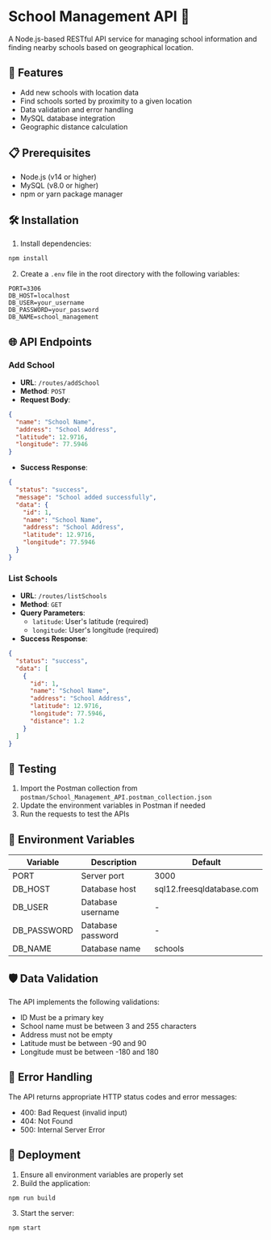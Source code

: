 # School Management API 🏫

A Node.js-based RESTful API service for managing school information and finding nearby schools based on geographical location.

## 🚀 Features

- Add new schools with location data
- Find schools sorted by proximity to a given location
- Data validation and error handling
- MySQL database integration
- Geographic distance calculation

## 📋 Prerequisites

- Node.js (v14 or higher)
- MySQL (v8.0 or higher)
- npm or yarn package manager

## 🛠️ Installation

1. Install dependencies:

```bash
npm install
```

2. Create a `.env` file in the root directory with the following variables:

```env
PORT=3306
DB_HOST=localhost
DB_USER=your_username
DB_PASSWORD=your_password
DB_NAME=school_management

```

## 🌐 API Endpoints

### Add School

- **URL**: `/routes/addSchool`
- **Method**: `POST`
- **Request Body**:

```json
{
  "name": "School Name",
  "address": "School Address",
  "latitude": 12.9716,
  "longitude": 77.5946
}
```

- **Success Response**:

```json
{
  "status": "success",
  "message": "School added successfully",
  "data": {
    "id": 1,
    "name": "School Name",
    "address": "School Address",
    "latitude": 12.9716,
    "longitude": 77.5946
  }
}
```

### List Schools

- **URL**: `/routes/listSchools`
- **Method**: `GET`
- **Query Parameters**:
  - `latitude`: User's latitude (required)
  - `longitude`: User's longitude (required)
- **Success Response**:

```json
{
  "status": "success",
  "data": [
    {
      "id": 1,
      "name": "School Name",
      "address": "School Address",
      "latitude": 12.9716,
      "longitude": 77.5946,
      "distance": 1.2
    }
  ]
}
```

## 🧪 Testing

1. Import the Postman collection from `postman/School_Management_API.postman_collection.json`
2. Update the environment variables in Postman if needed
3. Run the requests to test the APIs

## 🔑 Environment Variables

| Variable    | Description       | Default                   |
| ----------- | ----------------- | ------------------------- |
| PORT        | Server port       | 3000                      |
| DB_HOST     | Database host     | sql12.freesqldatabase.com |
| DB_USER     | Database username | -                         |
| DB_PASSWORD | Database password | -                         |
| DB_NAME     | Database name     | schools                   |

## 🛡️ Data Validation

The API implements the following validations:

- ID Must be a primary key
- School name must be between 3 and 255 characters
- Address must not be empty
- Latitude must be between -90 and 90
- Longitude must be between -180 and 180

## 📝 Error Handling

The API returns appropriate HTTP status codes and error messages:

- 400: Bad Request (invalid input)
- 404: Not Found
- 500: Internal Server Error

## 🚀 Deployment

1. Ensure all environment variables are properly set
2. Build the application:

```bash
npm run build
```

3. Start the server:

```bash
npm start
```
